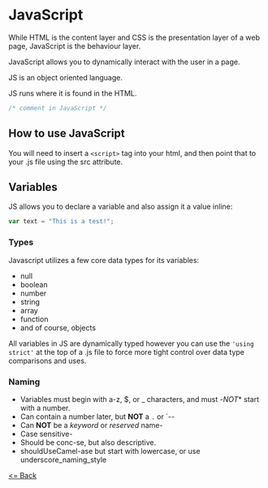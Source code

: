 # JavaScript

While HTML is the content layer and CSS is the presentation layer of a web page, JavaScript is the behaviour layer.

JavaScript allows you to dynamically interact with the user in a page.

JS is an object oriented language.

JS runs where it is found in the HTML.

```js
/* comment in JavaScript */
```

## How to use JavaScript

You will need to insert a `<script>` tag into your html, and then point that to your .js file using the src attribute.

## Variables

JS allows you to declare a variable and also assign it a value inline:

```js
var text = "This is a test!";
```

### Types

Javascript utilizes a few core data types for its variables:

- null
- boolean
- number
- string
- array
- function
- and of course, objects

All variables in JS are dynamically typed however you can use the `'using strict'` at the top of a .js file to force more tight control over data type comparisons and uses.

### Naming

- Variables must begin with a-z, $, or _ characters, and must -*NOT** start with a number.
- Can contain a number later, but **NOT** a `.` or `--
- Can **NOT** be a *keyword* or *reserved* name-
- Case sensitive-
- Should be conc-se, but also descriptive.
- shouldUseCamel-ase but start with lowercase, or use underscore_naming_style

[<= Back](README.md)
